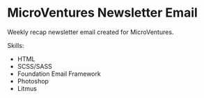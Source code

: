 # MicroVentures Newsletter Email
Weekly recap newsletter email created for MicroVentures.

Skills: 
* HTML
* SCSS/SASS
* Foundation Email Framework
* Photoshop
* Litmus
